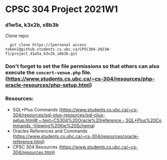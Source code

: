 # CPSC 304 Project 2021W1
### d1w5a, k3x2b, s8b3b

Clone repo:
```
  git clone https://[personal access token]@github.students.cs.ubc.ca/CPSC304-2021W-T1/project_d1w5a_k3x2b_s8b3b.git
```

### Don't forget to set the file permissions so that others can also execute the `concert-venue.php` file. (https://www.students.cs.ubc.ca/~cs-304/resources/php-oracle-resources/php-setup.html)

### Resources:
- SQL\*Plus Commands (https://www.students.cs.ubc.ca/~cs-304/resources/sql-plus-resources/sql-plus-setup.html#:~:text=CS304%20Oracle%20reference.-,SQL*Plus%20Commands,-Viewing%20the%20Schema)
- Oracles References and Commands (https://www.students.cs.ubc.ca/~cs-304/resources/oracle-reference.html)
- CPSC 304 Resources (https://www.students.cs.ubc.ca/~cs-304/resources.html)
